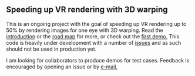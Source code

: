 ## Speeding up VR rendering with 3D warping

This is an ongoing project with the goal of speeding up VR rendering up to 50% by rendering images for one eye with 3D warping. Read the [introduction](https://github.com/abiro/vr-warp/wiki) or the [road map](https://github.com/abiro/vr-warp/wiki/Road-map) for more, or check out the [first demo.](https://github.com/abiro/vr-warp-demo-0) This code is heavily under development with a number of [issues](https://github.com/abiro/vr-warp/wiki/Bugs) and as such should not be used in production yet.

I am looking for collaborators to produce demos for test cases. Feedback is encouraged by opening an issue or by [e-mail.](https://www.agostbiro.com/index.html#contact)
